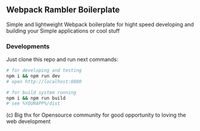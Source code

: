 ## Webpack Rambler Boilerplate
Simple and lightweight Webpack boilerplate for hight speed developing and building your Simple applications or cool stuff

### Developments
Just clone this repo and run next commands:

```bash
# for developing and testing
npm i && npm run dev
# open http://localhost:8080
```

```bash
# for build system running
npm i && npm run build
# see %YOURAPP%/dist
```

(c) Big thx for Opensource community for good opportunity to loving the web development